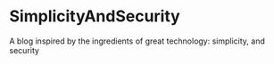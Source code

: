# SimplicityAndSecurity
A blog inspired by the ingredients of great technology: simplicity, and security
